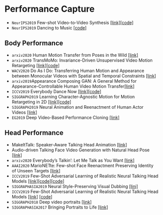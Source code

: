 # Performance Capture
* `NeurIPS2019` Few-shot Video-to-Video Synthesis [[link]](https://nvlabs.github.io/few-shot-vid2vid/)[[code]](https://github.com/NVlabs/few-shot-vid2vid)
* `NeurIPS2019` Dancing to Music [[code]](https://github.com/NVlabs/Dancing2Music)

## Body Performance
* `arxiv2020` Human Motion Transfer from Poses in the Wild [[link]](https://arxiv.org/pdf/2004.03142v1.pdf)
* `arxiv2020` TransMoMo: Invariance-Driven Unsupervised Video Motion Retargeting [[link]](https://arxiv.org/pdf/2003.14401.pdf)[[code]]()
* `WACV2020` Do As I Do: Transferring Human Motion and Appearance between Monocular Videos with Spatial and Temporal Constraints [[link]]( https://arxiv.org/pdf/2001.02606v1.pdf)
* `arxiv2019`Appearance Composing GAN: A General Method for Appearance-Controllable Human Video Motion Transfer[[link]](https://arxiv.org/pdf/1911.10672.pdf)
* `ICCV2019` Everybody Dance Now [[link]](https://carolineec.github.io/everybody_dance_now/)[[code]](https://carolineec.github.io/everybody_dance_now/#code)
* `SIGGRAPH2019` Learning Character-Agnostic Motion for Motion Retargeting in 2D [[link]](https://motionretargeting2d.github.io/)[[code]](https://github.com/ChrisWu1997/2D-Motion-Retargeting)
* `SIGGRAPH2019` Neural Animation and Reenactment of Human Actor Videos [[link]](http://gvv.mpi-inf.mpg.de/projects/wxu/HumanReenactment/)
* `EG2019` Deep Video-Based Performance Cloning [[link]](https://arxiv.org/abs/1808.06847)

## Head Performance
* MakeItTalk: Speaker-Aware Talking Head Animation [[link]](https://people.umass.edu/~yangzhou/)
* Audio-driven Talking Face Video Generation with Natural Head Pose [[link]](https://arxiv.org/pdf/2002.10137v1.pdf)
* `arxiv2020` Everybody’s Talkin’: Let Me Talk as You Want [[link]](https://wywu.github.io/projects/EBT/EBT.html)
* `AAAI2020` MarioNETte: Few-shot Face Reenactment Preserving Identity of Unseen Targets [[link]](https://hyperconnect.github.io/MarioNETte/)
* `ICCV2019` Few-Shot Adversarial Learning of Realistic Neural Talking Head Models [[link]](https://arxiv.org/abs/1905.08233v1)[[code]](https://github.com/grey-eye/talking-heads)[[code]](https://github.com/vincent-thevenin/Realistic-Neural-Talking-Head-Models)
* `SIGGRAPHASIA2019` Neural Style-Preserving Visual Dubbing [[lini]](http://gvv.mpi-inf.mpg.de/projects/StyleDub/)
* `ICCV2019` Few-Shot Adversarial Learning of Realistic Neural Talking Head Models [[link]](https://arxiv.org/pdf/1905.08233v2.pdf) [[code]](https://github.com/vincent-thevenin/Realistic-Neural-Talking-Head-Models)
* `SIGGRAPH2018` Deep video portraits [[link]](https://gvv.mpi-inf.mpg.de/projects/DeepVideoPortraits/)
* `SIGGRAPHASIA2017` Bringing Portraits to Life [[link]](http://cs.tau.ac.il/~averbuch1/portraitslife/index.htm)

